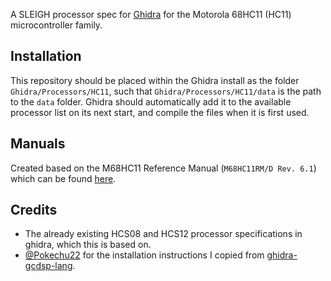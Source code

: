 A SLEIGH processor spec for [Ghidra](https://github.com/NationalSecurityAgency/ghidra) for the Motorola 68HC11 (HC11) microcontroller family.

## Installation

This repository should be placed within the Ghidra install as the folder `Ghidra/Processors/HC11`, such that `Ghidra/Processors/HC11/data` is the path to the `data` folder.  Ghidra should automatically add it to the available processor list on its next start, and compile the files when it is first used.

## Manuals
Created based on the M68HC11 Reference Manual (`M68HC11RM/D Rev. 6.1`) which can be found [here](https://www.nxp.com/docs/en/reference-manual/M68HC11RM.pdf).

## Credits
- The already existing HCS08 and HCS12 processor specifications in ghidra, which this is based on.
- [@Pokechu22](https://github.com/Pokechu22) for the installation instructions I copied from [ghidra-gcdsp-lang](https://github.com/Pokechu22/ghidra-gcdsp-lang).
